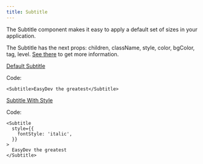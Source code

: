 ```yaml
---
title: Subtitle
---
```


The Subtitle component makes it easy to apply a default set of sizes in your application.

The Subtitle has the next props: children, className, style, color, bgColor, tag, level. [See there](/?path=core-typography-subtitle--docs) to get more information.

[Default Subtitle](/storybook/?path=/story/core-typography-subtitle--default-subtitle)

Code:

```tsx
<Subtitle>EasyDev the greatest</Subtitle>
```

[Subtitle With Style](/storybook/?path=/story/core-typography-subtitle--subtitle-with-style)

Code:

```tsx
<Subtitle
  style={{
    fontStyle: 'italic',
  }}
>
  EasyDev the greatest
</Subtitle>
```
